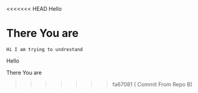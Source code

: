<<<<<<< HEAD
Hello										

There You are														
=======
	Hi I am trying to undrestand


 Hello

There You are

>>>>>>> fa67081 ( Commit From Repo B)
